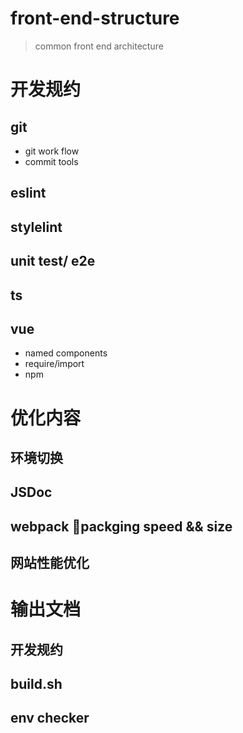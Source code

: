# front-end-structure

> common front end architecture



# 开发规约
## git
 - git work flow
 - commit tools
## eslint
## stylelint
## unit test/ e2e
## ts
## vue 
 - named components
 - require/import
 - npm 


# 优化内容
## 环境切换
## JSDoc
## webpack packging speed && size 
## 网站性能优化


# 输出文档
## 开发规约
## build.sh 
## env checker